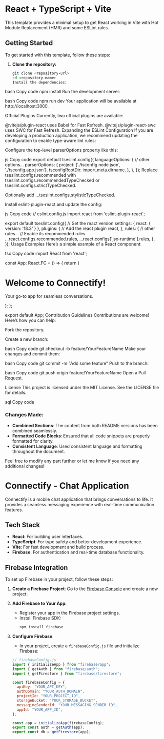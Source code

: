 # React + TypeScript + Vite

This template provides a minimal setup to get React working in Vite with Hot Module Replacement (HMR) and some ESLint rules.

## Getting Started

To get started with this template, follow these steps:

1. **Clone the repository:**

   ```bash
   git clone <repository-url>
   cd <repository-name>
   Install the dependencies:
   ```

bash
Copy code
npm install
Run the development server:

bash
Copy code
npm run dev
Your application will be available at http://localhost:3000.

Official Plugins
Currently, two official plugins are available:

@vitejs/plugin-react uses Babel for Fast Refresh.
@vitejs/plugin-react-swc uses SWC for Fast Refresh.
Expanding the ESLint Configuration
If you are developing a production application, we recommend updating the configuration to enable type-aware lint rules:

Configure the top-level parserOptions property like this:

js
Copy code
export default tseslint.config({
languageOptions: {
// other options...
parserOptions: {
project: ['./tsconfig.node.json', './tsconfig.app.json'],
tsconfigRootDir: import.meta.dirname,
},
},
});
Replace tseslint.configs.recommended with tseslint.configs.recommendedTypeChecked or tseslint.configs.strictTypeChecked.

Optionally add ...tseslint.configs.stylisticTypeChecked.

Install eslint-plugin-react and update the config:

js
Copy code
// eslint.config.js
import react from 'eslint-plugin-react';

export default tseslint.config({
// Set the react version
settings: { react: { version: '18.3' } },
plugins: {
// Add the react plugin
react,
},
rules: {
// other rules...
// Enable its recommended rules
...react.configs.recommended.rules,
...react.configs['jsx-runtime'].rules,
},
});
Usage Examples
Here’s a simple example of a React component:

tsx
Copy code
import React from 'react';

const App: React.FC = () => {
return (

<div>
<h1>Welcome to Connectify!</h1>
<p>Your go-to app for seamless conversations.</p>
</div>
);
};

export default App;
Contribution Guidelines
Contributions are welcome! Here’s how you can help:

Fork the repository.

Create a new branch:

bash
Copy code
git checkout -b feature/YourFeatureName
Make your changes and commit them:

bash
Copy code
git commit -m "Add some feature"
Push to the branch:

bash
Copy code
git push origin feature/YourFeatureName
Open a Pull Request.

License
This project is licensed under the MIT License. See the LICENSE file for details.

sql
Copy code

### Changes Made:

- **Combined Sections**: The content from both README versions has been combined seamlessly.
- **Formatted Code Blocks**: Ensured that all code snippets are properly formatted for clarity.
- **Consistent Language**: Used consistent language and formatting throughout the document.

Feel free to modify any part further or let me know if you need any additional changes!

# Connectify - Chat Application

Connectify is a mobile chat application that brings conversations to life. It provides a seamless messaging experience with real-time communication features.

## Tech Stack

- **React**: For building user interfaces.
- **TypeScript**: For type safety and better development experience.
- **Vite**: For fast development and build process.
- **Firebase**: For authentication and real-time database functionality.

## Firebase Integration

To set up Firebase in your project, follow these steps:

1. **Create a Firebase Project**: Go to the [Firebase Console](https://console.firebase.google.com/) and create a new project.

2. **Add Firebase to Your App**:

   - Register your app in the Firebase project settings.
   - Install Firebase SDK:
     ```bash
     npm install firebase
     ```

3. **Configure Firebase**:

   - In your project, create a `firebaseConfig.js` file and initialize Firebase:

   ```javascript
   // firebaseConfig.js
   import { initializeApp } from "firebase/app";
   import { getAuth } from "firebase/auth";
   import { getFirestore } from "firebase/firestore";

   const firebaseConfig = {
     apiKey: "YOUR_API_KEY",
     authDomain: "YOUR_AUTH_DOMAIN",
     projectId: "YOUR_PROJECT_ID",
     storageBucket: "YOUR_STORAGE_BUCKET",
     messagingSenderId: "YOUR_MESSAGING_SENDER_ID",
     appId: "YOUR_APP_ID",
   };

   const app = initializeApp(firebaseConfig);
   export const auth = getAuth(app);
   export const db = getFirestore(app);
   ```
